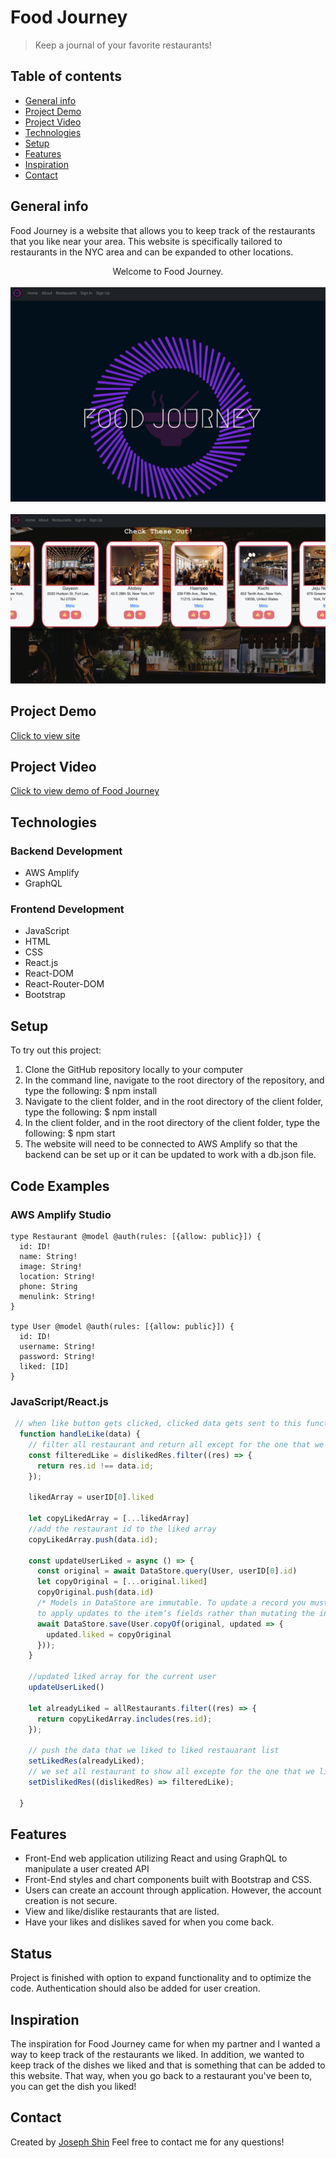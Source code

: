 # Food Journey
> Keep a journal of your favorite restaurants! 

## Table of contents
* [General info](#general-info)
* [Project Demo](#project-demo)
* [Project Video](#project-video)
* [Technologies](#technologies)
* [Setup](#setup)
* [Features](#features)
* [Inspiration](#inspiration)
* [Contact](#contact)

## General info
Food Journey is a website that allows you to keep track of the restaurants that you like near your area. This website is specifically tailored to restaurants in the NYC area and can be expanded to other locations. 

<div align="center">Welcome to Food Journey. </div>
<br/>
<div align="center">
<kbd>
<img src="./FJ_title.png">
</kbd>
</div>

<br/>
<div align="center">
<kbd>
<img src="./FJ_restaurants.png">
</kbd>
</div>

## Project Demo 
[Click to view site](https://main.d1ghkzohvm8pvi.amplifyapp.com/)

## Project Video
[Click to view demo of Food Journey](https://www.loom.com/share/3727ffeece824b7696cb8c036b1316e5)

## Technologies

### Backend Development 
* AWS Amplify
* GraphQL
### Frontend Development 
* JavaScript
* HTML
* CSS
* React.js
* React-DOM
* React-Router-DOM
* Bootstrap

## Setup
To try out this project: 
1. Clone the GitHub repository locally to your computer
1. In the command line, navigate to the root directory of the repository, and type the following: 
  $ npm install 
1. Navigate to the client folder, and in the root directory of the client folder, type the following: 
  $ npm install 
1. In the client folder, and in the root directory of the client folder, type the following: 
  $ npm start
1. The website will need to be connected to AWS Amplify so that the backend can be set up or it can be updated to work with a db.json file.


## Code Examples
### AWS Amplify Studio
```AWS Amplify
type Restaurant @model @auth(rules: [{allow: public}]) {
  id: ID!
  name: String!
  image: String!
  location: String!
  phone: String
  menulink: String!
}

type User @model @auth(rules: [{allow: public}]) {
  id: ID!
  username: String!
  password: String!
  liked: [ID]
}
```

### JavaScript/React.js 
```React.js
 // when like button gets clicked, clicked data gets sent to this function
  function handleLike(data) {
    // filter all restaurant and return all except for the one that we liked
    const filteredLike = dislikedRes.filter((res) => {
      return res.id !== data.id;
    });

    likedArray = userID[0].liked

    let copyLikedArray = [...likedArray]
    //add the restaurant id to the liked array
    copyLikedArray.push(data.id);

    const updateUserLiked = async () => {
      const original = await DataStore.query(User, userID[0].id)
      let copyOriginal = [...original.liked]
      copyOriginal.push(data.id)
      /* Models in DataStore are immutable. To update a record you must use the copyOf function
      to apply updates to the item’s fields rather than mutating the instance directly */
      await DataStore.save(User.copyOf(original, updated => {
        updated.liked = copyOriginal
      }));
    }

    //updated liked array for the current user
    updateUserLiked()

    let alreadyLiked = allRestaurants.filter((res) => {
      return copyLikedArray.includes(res.id);
    });

    // push the data that we liked to liked restauarant list
    setLikedRes(alreadyLiked);
    // we set all restaurant to show all excepte for the one that we like
    setDislikedRes((dislikedRes) => filteredLike);

  }
```

## Features
* Front-End web application utilizing React and using GraphQL to manipulate a user created API
* Front-End styles and chart components built with Bootstrap and CSS. 
* Users can create an account through application. However, the account creation is not secure. 
* View and like/dislike restaurants that are listed.
* Have your likes and dislikes saved for when you come back.

## Status
Project is finished with option to expand functionality and to optimize the code. Authentication should also be added for user creation.

## Inspiration
The inspiration for Food Journey came for when my partner and I wanted a way to keep track of the restaurants we liked. In addition, we wanted to keep track of the dishes we liked and that is something that can be added to this website. That way, when you go back to a restaurant you've been to, you can get the dish you liked!

## Contact
Created by [Joseph Shin](https://www.linkedin.com/in/joseph-sw-shin/) 
Feel free to contact me for any questions! 
